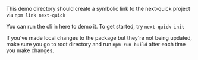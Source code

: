 This demo directory should create a symbolic link to the next-quick project via `npm link next-quick`

You can run the cli in here to demo it.
To get started, try `next-quick init`

If you've made local changes to the package but they're not being updated, make sure you go to root directory and run `npm run build` after each time you make changes.
